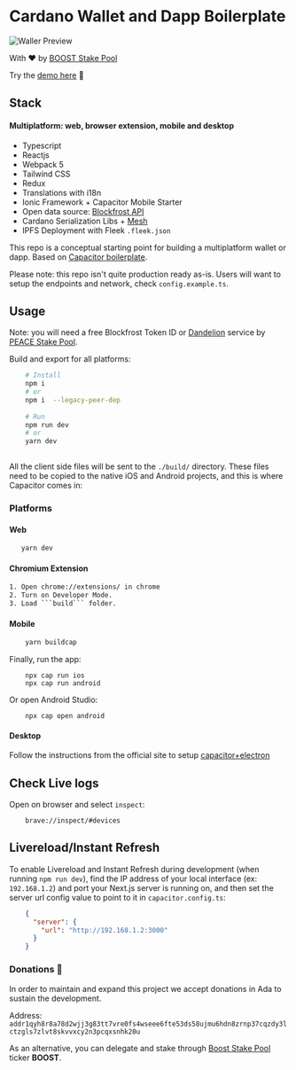 
# Cardano Wallet and Dapp Boilerplate

![Waller Preview](boost-wallet-preview.gif)

With ❤️ by [BOOST Stake Pool](https://twitter.com/BoostPool)

Try the [demo here](https://demo-wallet.boostpool.io/) 🚀


## Stack
#### Multiplatform: web, browser extension, mobile and desktop
- Typescript
- Reactjs
- Webpack 5 
- Tailwind CSS
- Redux
- Translations with i18n
- Ionic Framework + Capacitor Mobile Starter
- Open data source: [Blockfrost API](https://docs.blockfrost.io/)
- Cardano Serialization Libs + [Mesh](https://mesh.martify.io/)
- IPFS Deployment with Fleek ```.fleek.json```

This repo is a conceptual starting point for building a multiplatform wallet or dapp. Based on [Capacitor boilerplate](https://github.com/rendyproklamanta/react-webpack-capacitor).

Please note: this repo isn't quite production ready as-is. Users will want to setup the endpoints and network, check ``config.example.ts``.

## Usage

Note: you will need a free Blockfrost Token ID or [Dandelion](https://blockfrost-api.testnet.dandelion.link) service by [PEACE Stake Pool](https://twitter.com/repsistance).

Build and export for all platforms:
```bash
    # Install
    npm i 
    # or
    npm i  --legacy-peer-dep
     
    # Run
    npm run dev
    # or
    yarn dev
    
```

All the client side files will be sent to the `./build/` directory. These files need to be copied to the native iOS and Android projects, and this is where Capacitor comes in:

### Platforms

#### Web
```bash
   yarn dev
```

#### Chromium Extension
```bash
1. Open chrome://extensions/ in chrome
2. Turn on Developer Mode.
3. Load ```build``` folder.
```

#### Mobile
```bash
    yarn buildcap
```

Finally, run the app:
```
    npx cap run ios
    npx cap run android
```

Or open Android Studio:
```
    npx cap open android
```
#### Desktop
Follow the instructions from the official site to setup [capacitor+electron](https://capacitor-community.github.io/electron/)
## Check Live logs
Open on browser and select ```inspect```:
```
    brave://inspect/#devices
```

## Livereload/Instant Refresh

To enable Livereload and Instant Refresh during development (when running `npm run dev`), find the IP address of your local interface (ex: `192.168.1.2`) and port your Next.js server is running on, and then set the server url config value to point to it in `capacitor.config.ts`:
```json
    {
      "server": {
        "url": "http://192.168.1.2:3000"
      }
    }
```

### Donations 🙏
In order to maintain and expand this project we accept donations in Ada to sustain the development.

Address: ```addr1qyh8r8a78d2wjj3g83tt7vre0fs4wseee6fte53ds58ujmu6hdn8zrnp37cqzdy3lctzgls7zlvt8skvvxcy2n3pcqxsnhk20u```

As an alternative, you can delegate and stake through [Boost Stake Pool](https://pooltool.io/pool/6b5179aee4db62de5bec35029e4c9b02145366acfec872f1594924db/epochs) ticker **BOOST**.
